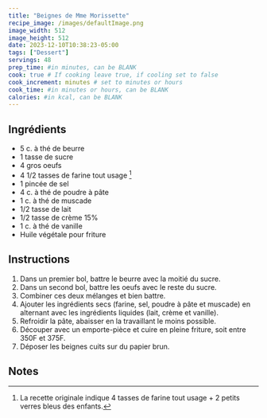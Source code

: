 ```yaml
---
title: "Beignes de Mme Morissette"
recipe_image: /images/defaultImage.png
image_width: 512
image_height: 512
date: 2023-12-10T10:38:23-05:00
tags: ["Dessert"]
servings: 48
prep_time: #in minutes, can be BLANK
cook: true # If cooking leave true, if cooling set to false
cook_increment: minutes # set to minutes or hours
cook_time: #in minutes or hours, can be BLANK
calories: #in kcal, can be BLANK
---
```


## Ingrédients

- 5 c. à thé de beurre
- 1 tasse de sucre
- 4 gros oeufs
- 4 1/2 tasses de farine tout usage [^1]
- 1 pincée de sel
- 4 c. à thé de poudre à pâte
- 1 c. à thé de muscade
- 1/2 tasse de lait
- 1/2 tasse de crème 15%
- 1 c. à thé de vanille
- Huile végétale pour friture

## Instructions

1. Dans un premier bol, battre le beurre avec la moitié du sucre.
2. Dans un second bol, battre les oeufs avec le reste du sucre.
3. Combiner ces deux mélanges et bien battre.
4. Ajouter les ingrédients secs (farine, sel, poudre à pâte et muscade) en alternant avec les ingrédients liquides (lait, crème et vanille).
5. Refroidir la pâte, abaisser en la travaillant le moins possible.
6. Découper avec un emporte-pièce et cuire en pleine friture, soit entre 350F et 375F.
7. Déposer les beignes cuits sur du papier brun.

## Notes

[^1]: La recette originale indique 4 tasses de farine tout usage + 2 petits verres bleus des enfants.
